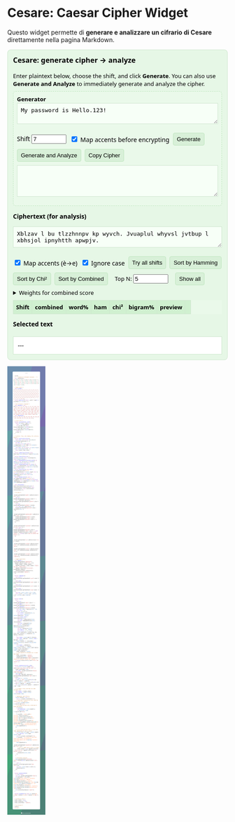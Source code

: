 # Cesare: Caesar Cipher Widget

Questo widget permette di **generare e analizzare un cifrario di Cesare** direttamente nella pagina Markdown.

<!-- Cesare widget -->
<div id="cesare-widget">
  <style>
    #cesare-widget {
      font-family: system-ui, -apple-system, "Segoe UI", Roboto, Helvetica, Arial;
      padding: 12px;
      border: 1px solid #cfe6cfe0;
      border-radius: 8px;
      background-color: #e6f7e6;
      color: #000;
    }
    #cesare-widget h3, #cesare-widget h4 {
      color: #000;
      margin-top: 0;
    }
    #cesare-widget textarea {
      width: 100%;
      font-family: monospace;
      font-size: 13px;
      margin-bottom: 8px;
      background-color: #f7fff7;
      color: #000;
      border: 1px solid #cfe6cf;
      padding: 8px;
      box-sizing: border-box;
    }
    #cesare-widget .controls {
      display: flex;
      gap: 8px;
      flex-wrap: wrap;
      align-items: center;
      margin: 8px 0;
    }
    #cesare-widget table {
      border-collapse: collapse;
      width: 100%;
      margin-top: 8px;
      font-size: 13px;
      background: #eaf9ea;
    }
    #cesare-widget th, #cesare-widget td {
      border: 1px solid #cfe6cf;
      padding: 6px;
      text-align: left;
      color: #000;
    }
    #cesare-widget th {
      background: #d0f0d0;
      font-weight: 600;
    }
    #cesare-widget .result {
      white-space: pre-wrap;
      background: #ffffff;
      border: 1px solid #cfe6cf;
      padding: 10px;
      margin-top: 8px;
      max-height: 280px;
      overflow: auto;
      color: #000;
    }
    #cesare-widget .top {
      background: #bfe6bf !important;
      color: #000 !important;
    }
    #cesare-widget .generator {
      border: 1px dashed #bfe6bf;
      padding: 8px;
      margin: 8px 0;
      border-radius: 6px;
      background: #eaf9ea;
      color: #000;
    }
    #cesare-widget .small {
      font-size: 13px;
      color: #000;
    }
    #cesare-widget input[type="number"] {
      width: 72px;
      color: #000;
    }
    #cesare-widget button.small {
      padding: 6px 8px;
      font-size: 13px;
      background: #d8f0d8;
      border: 1px solid #bfe6bf;
      color: #000;
      cursor: pointer;
      border-radius: 4px;
    }
    #cesare-widget button.small:hover {
      background: #c6e8c6;
    }
    #cesare-widget .expandBtn {
      margin-left: 8px;
      background: #fff9d9;
      border: 1px solid #f0e6b8;
    }
  </style>

  <h3>Cesare: generate cipher → analyze</h3>

  <div class="small">Enter plaintext below, choose the shift, and click <strong>Generate</strong>. You can also use <strong>Generate and Analyze</strong> to immediately generate and analyze the cipher.</div>

  <div class="generator" aria-label="Caesar generator">
    <div class="small"><strong>Generator</strong></div>
    <textarea id="plaintext">My password is Hello.123!</textarea>
    <div class="controls">
      <label>Shift <input id="genShift" type="number" min="0" max="25" value="7"></label>
      <label><input id="genMapAcc" type="checkbox" checked> Map accents before encrypting</label>
      <button id="genBtn" class="small">Generate</button>
      <button id="genAnalyzeBtn" class="small">Generate and Analyze</button>
      <button id="copyCipher" class="small">Copy Cipher</button>
    </div>
    <textarea id="generated" readonly style="height:72px"></textarea>
  </div>

  <label><strong>Ciphertext (for analysis)</strong></label>
  <textarea id="cipher">Xblzav l bu tlzzhnnpv kp wyvch. Jvuaplul whyvsl jvtbup l xbhsjol ipnyhtth apwpjv.</textarea>

  <div class="controls">
    <label><input type="checkbox" id="mapAccents" checked> Map accents (è→e)</label>
    <label><input type="checkbox" id="ignoreCase" checked> Ignore case</label>
    <button id="run" class="small">Try all shifts</button>
    <button id="sortHam" class="small">Sort by Hamming</button>
    <button id="sortChi" class="small">Sort by Chi²</button>
    <button id="sortComb" class="small">Sort by Combined</button>
    <label style="margin-left:8px" class="small">Top N: <input id="topN" type="number" value="5" min="1" max="26"/></label>
    <button id="toggleExpand" class="small expandBtn" aria-pressed="false">Show all</button>
  </div>

  <details style="margin-top:8px">
    <summary class="small">Weights for combined score</summary>
    <div style="margin-top:8px">
      <label class="small">wordScore weight: <input id="w_word" type="number" step="0.05" value="0.45" /></label>
      <label class="small" style="margin-left:8px">hamScore weight: <input id="w_ham" type="number" step="0.05" value="0.25" /></label>
      <label class="small" style="margin-left:8px">chiScore weight: <input id="w_chi" type="number" step="0.05" value="0.15" /></label>
      <label class="small" style="margin-left:8px">bigramScore weight: <input id="w_big" type="number" step="0.05" value="0.15" /></label>
    </div>
  </details>

  <div id="summary" class="small" style="margin-top:8px"></div>

  <table id="results" aria-live="polite">
    <thead>
      <tr>
        <th>Shift</th><th>combined</th><th>word%</th><th>ham</th><th>chi²</th><th>bigram%</th><th>preview</th><th></th>
      </tr>
    </thead>
    <tbody></tbody>
  </table>

  <h4>Selected text</h4>
  <div id="chosen" class="result">---</div>

  <script>
    function caesarEncrypt(text, shift, mapAccents = true) {
      if(mapAccents) text = text.normalize('NFD').replace(/[\u0300-\u036f]/g, "");
      return text.replace(/[a-zA-Z]/g, c => {
        let base = c >= 'a' ? 97 : 65;
        return String.fromCharCode((c.charCodeAt(0) - base + shift) % 26 + base);
      });
    }

    const plaintext = document.getElementById('plaintext');
    const genShift = document.getElementById('genShift');
    const genMapAcc = document.getElementById('genMapAcc');
    const generated = document.getElementById('generated');
    const genBtn = document.getElementById('genBtn');
    const genAnalyzeBtn = document.getElementById('genAnalyzeBtn');
    const copyCipher = document.getElementById('copyCipher');

    genBtn.addEventListener('click', () => {
      generated.value = caesarEncrypt(plaintext.value, parseInt(genShift.value), genMapAcc.checked);
    });

    genAnalyzeBtn.addEventListener('click', () => {
      generated.value = caesarEncrypt(plaintext.value, parseInt(genShift.value), genMapAcc.checked);
      document.getElementById('cipher').value = generated.value;
      document.getElementById('run').click();
    });

    copyCipher.addEventListener('click', () => {
      generated.select();
      document.execCommand('copy');
      alert('Cipher copied!');
    });
  </script>
</div>

![Cesare widget screenshot](/assets/images/script.png)
